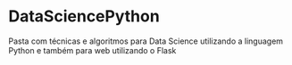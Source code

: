 # DataSciencePython
Pasta com técnicas e algoritmos para Data Science utilizando a linguagem Python e também para web utilizando o Flask
